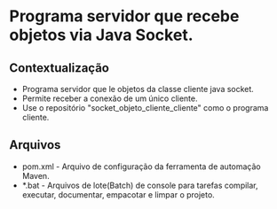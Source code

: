 # Programa servidor que recebe objetos via Java Socket.

## Contextualização

- Programa servidor que le objetos da classe cliente java socket.
- Permite receber a conexão de um único cliente.
- Use o repositório "socket_objeto_cliente_cliente" como o programa cliente.

## Arquivos

- pom.xml - Arquivo de configuração da ferramenta de automação Maven.
- *.bat - Arquivos de lote(Batch) de console para tarefas compilar, executar, documentar, empacotar e limpar o projeto.
